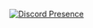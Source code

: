 [![Discord Presence](https://lanyard.cnrad.dev/api/361760117764521985)](https://discord.com/users/361760117764521985)
